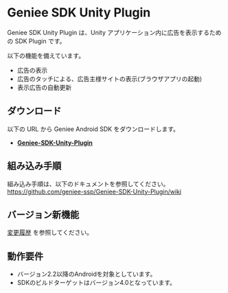 # Geniee SDK Unity Plugin

Geniee SDK Unity Plugin は、Unity アプリケーション内に広告を表示するための SDK Plugin です。

以下の機能を備えています。  
- 広告の表示
- 広告のタッチによる、広告主様サイトの表示(ブラウザアプリの起動)
- 表示広告の自動更新

## ダウンロード

以下の URL から Geniee Android SDK をダウンロードします。

- **[Geniee-SDK-Unity-Plugin](https://github.com/geniee-ssp/Geniee-SDK-Unity-Plugin/releases)**

## 組み込み手順

組み込み手順は、以下のドキュメントを参照してください。  
<https://github.com/geniee-ssp/Geniee-SDK-Unity-Plugin/wiki>

## バージョン新機能

[変更履歴](CHANGELOG.md) を参照してください。

## 動作要件

- バージョン2.2以降のAndroidを対象としています。
- SDKのビルドターゲットはバージョン4.0となっています。
